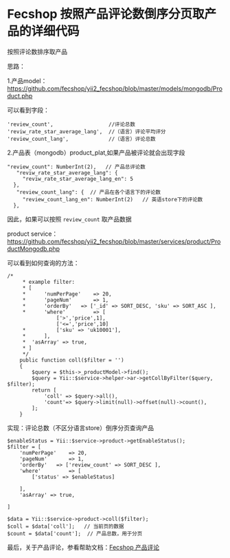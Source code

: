 Fecshop 按照产品评论数倒序分页取产品的详细代码
===================================



按照评论数排序取产品

思路：

1.产品model：https://github.com/fecshop/yii2_fecshop/blob/master/models/mongodb/Product.php

可以看到字段：

```
'review_count',                  //评论总数
'reviw_rate_star_average_lang',  //（语言）评论平均评分
'review_count_lang',             //（语言）评论总数
```

2.产品表（mongodb）product_plat,如果产品被评论就会出现字段


```
"review_count": NumberInt(2),   // 产品总评论数
   "reviw_rate_star_average_lang": {
     "reviw_rate_star_average_lang_en": 5 
  },
   "review_count_lang": {  // 产品在各个语言下的评论数
     "review_count_lang_en": NumberInt(2)   // 英语store下的评论数
  },
```

因此，如果可以按照 `review_count` 取产品数据

product service：https://github.com/fecshop/yii2_fecshop/blob/master/services/product/ProductMongodb.php

可以看到如何查询的方法：

```
/*
     * example filter:
     * [
     * 		'numPerPage' 	=> 20,
     * 		'pageNum'		=> 1,
     * 		'orderBy'	=> ['_id' => SORT_DESC, 'sku' => SORT_ASC ],
     * 		'where'			=> [
                ['>','price',1],
                ['<=','price',10]
     * 			['sku' => 'uk10001'],
     * 		],
     * 	'asArray' => true,
     * ]
     */
    public function coll($filter = '')
    {
        $query = $this->_productModel->find();
        $query = Yii::$service->helper->ar->getCollByFilter($query, $filter);
        return [
            'coll' => $query->all(),
            'count'=> $query->limit(null)->offset(null)->count(),
        ];
    }
```



实现：评论总数（不区分语言store）倒序分页查询产品
```
$enableStatus = Yii::$service->product->getEnableStatus();
$filter = [
	'numPerPage' 	=> 20,
	'pageNum'		=> 1,
	'orderBy'	=> ['review_count' => SORT_DESC ],
	'where'			=> [
		['status' => $enableStatus]

	],
	'asArray' => true,

]

$data = Yii::$service->product->coll($filter);
$coll = $data['coll'];   // 当前页的数据
$count = $data['count'];  // 产品总数，用于分页
```

最后，关于产品评论，参看帮助文档：[Fecshop 产品评论](http://www.fecshop.com/doc/fecshop-guide/instructions/cn-1.0/guide-fecshop_product_review.html)
















